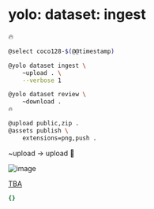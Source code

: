# yolo: dataset: ingest

🔥

```bash
@select coco128-$(@@timestamp)

@yolo dataset ingest \
    ~upload . \
    --verbose 1

@yolo dataset review \
	~download .
🔥

@upload public,zip .
@assets publish \
    extensions=png,push .
```

~upload -> upload 🚧


![image](https://github.com/kamangir/assets/blob/main/TBA/grid.png?raw=true)

[TBA](https://kamangir-public.s3.ir-thr-at1.arvanstorage.ir/TBA.tar.gz)

```yaml
{}

```
